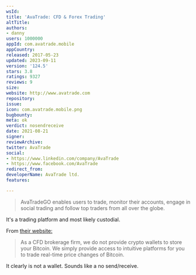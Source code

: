```yaml
---
wsId: 
title: 'AvaTrade: CFD & Forex Trading'
altTitle: 
authors:
- danny
users: 1000000
appId: com.avatrade.mobile
appCountry: 
released: 2017-05-23
updated: 2023-09-11
version: '124.5'
stars: 3.8
ratings: 9327
reviews: 9
size: 
website: http://www.avatrade.com
repository: 
issue: 
icon: com.avatrade.mobile.png
bugbounty: 
meta: ok
verdict: nosendreceive
date: 2021-08-21
signer: 
reviewArchive: 
twitter: AvaTrade
social:
- https://www.linkedin.com/company/AvaTrade
- https://www.facebook.com/AvaTrade
redirect_from: 
developerName: AvaTrade ltd.
features: 

---
```


>AvaTradeGO enables users to trade, monitor their accounts, engage in social trading and follow top traders from all over the globe.

It's a trading platform and most likely custodial.

From [their website:](https://www.avatrade.com/forex/cryptocurrencies/bitcoin)

> As a CFD brokerage firm, we do not provide crypto wallets to store your Bitcoin. We simply provide access to intuitive platforms for you to trade real-time price changes of Bitcoin.

It clearly is not a wallet. Sounds like a no send/receive. 
